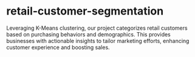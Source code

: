 # retail-customer-segmentation
Leveraging K-Means clustering, our project categorizes retail customers based on purchasing behaviors and demographics. This provides businesses with actionable insights to tailor marketing efforts, enhancing customer experience and boosting sales.
